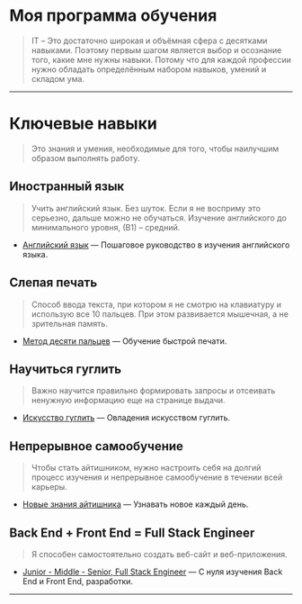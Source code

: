 # Моя программа обучения

> IT – Это достаточно широкая и объёмная сфера с десятками навыками. Поэтому первым шагом является выбор и осознание того, какие мне нужны навыки. Потому что для каждой профессии нужно обладать определённым набором навыков, умений и складом ума.

---

# Ключевые навыки

> Это знания и умения, необходимые для того, чтобы наилучшим образом выполнять работу.

## Иностранный язык

> Учить английский язык. Без шуток. Если я не восприму это серьезно, дальше можно не обучаться. Изучение английского до минимального уровня, (В1) – средний.

- [Английский язык](/IT/my-path-to-IT/my-training-program/key-skills/english-language.md) — Пошаговое руководство в изучения английского языка.

## Слепая печать

> Способ ввода текста, при котором я не смотрю на клавиатуру и использую все 10 пальцев. При этом развивается мышечная, а не зрительная память.

- [Метод десяти пальцев](/IT/my-path-to-IT/my-training-program/key-skills/ten-finger-method.md) — Обучение быстрой печати.

## Научиться гуглить

> Важно научится правильно формировать запросы и отсеивать ненужную информацию еще на странице выдачи.

- [Искусство гуглить](/IT/my-path-to-IT/my-training-program/key-skills/the-art-of-googling.md) — Овладения искусством гуглить.

## Непрерывное самообучение

> Чтобы стать айтишником, нужно настроить себя на долгий процесс изучения и непрерывное самообучение в течении всей карьеры.

- [Новые знания айтишника](/IT/my-path-to-IT/my-training-program/key-skills/new-it-knowledge.md) — Узнавать новое каждый день.

## Back End + Front End = Full Stack Engineer

> Я способен самостоятельно создать веб-сайт и веб-приложения.

- [Junior - Middle - Senior, Full Stack Engineer](/IT/my-path-to-IT/my-training-program/key-skills/junior-middle-senior-full-stack-engineer.md) — С нуля изучения Back End и Front End, разработки.

---
